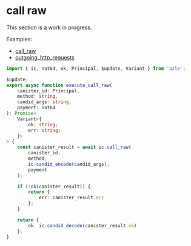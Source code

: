 # call raw

This section is a work in progress.

Examples:

-   [call_raw](https://github.com/demergent-labs/azle/tree/main/examples/call_raw)
-   [outgoing_http_requests](https://github.com/demergent-labs/azle/tree/main/examples/outgoing_http_requests)

```typescript
import { ic, nat64, ok, Principal, $update, Variant } from 'azle';

$update;
export async function execute_call_raw(
    canister_id: Principal,
    method: string,
    candid_args: string,
    payment: nat64
): Promise<
    Variant<{
        ok: string;
        err: string;
    }>
> {
    const canister_result = await ic.call_raw(
        canister_id,
        method,
        ic.candid_encode(candid_args),
        payment
    );

    if (!ok(canister_result)) {
        return {
            err: canister_result.err
        };
    }

    return {
        ok: ic.candid_decode(canister_result.ok)
    };
}
```
